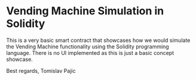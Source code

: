 # Vending Machine Simulation in Solidity

This is a very basic smart contract that showcases how we would simulate the Vending Machine functionality using the Solidity programming language. There is no UI implemented as this is just a basic concept showcase.

Best regards,
Tomislav Pajic